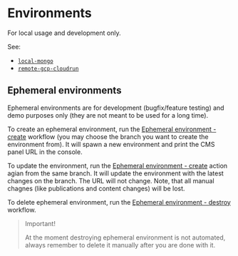# Environments

For local usage and development only.

See:
- [`local-mongo`](./local-mongo)
- [`remote-gcp-cloudrun`](./remote-gcp-cloudrun)

## Ephemeral environments

Ephemeral environments are for development (bugfix/feature testing) and demo purposes only (they are not meant to be used for a long time).

To create an ephemeral environment, run the [Ephemeral environment - create](https://github.com/websight-io/starter/actions/workflows/ephemeral-env-create.yml) workflow (you may choose the branch you want to create the environment from). It will spawn a new environment and print the CMS panel URL in the console.

To update the environment, run the [Ephemeral environment - create](https://github.com/websight-io/starter/actions/workflows/ephemeral-env-create.yml) action agian from the same branch. It will update the environment with the latest changes on the branch. The URL will not change. Note, that all manual chagnes (like publications and content changes) will be lost.

To delete ephemeral environment, run the [Ephemeral environment - destroy](https://github.com/websight-io/starter/actions/workflows/ephemeral-env-destroy.yml) workflow.

> Important!
>
> At the moment destroying ephemeral environment is not automated, always remember to delete it manually after you are done with it.
